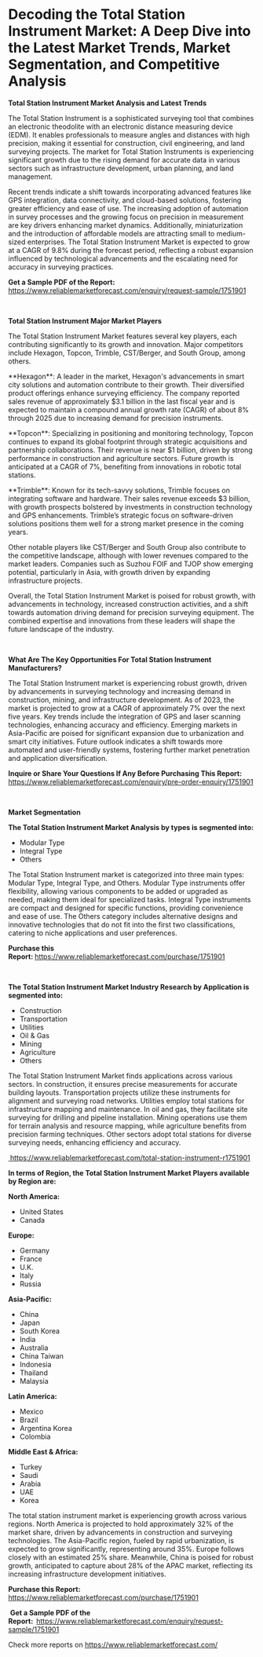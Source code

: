 <p><h1>Decoding the Total Station Instrument Market: A Deep Dive into the Latest Market Trends, Market Segmentation, and Competitive Analysis</h1></p><p><strong>Total Station Instrument Market Analysis and Latest Trends</strong></p>
<p><p>The Total Station Instrument is a sophisticated surveying tool that combines an electronic theodolite with an electronic distance measuring device (EDM). It enables professionals to measure angles and distances with high precision, making it essential for construction, civil engineering, and land surveying projects. The market for Total Station Instruments is experiencing significant growth due to the rising demand for accurate data in various sectors such as infrastructure development, urban planning, and land management.</p><p>Recent trends indicate a shift towards incorporating advanced features like GPS integration, data connectivity, and cloud-based solutions, fostering greater efficiency and ease of use. The increasing adoption of automation in survey processes and the growing focus on precision in measurement are key drivers enhancing market dynamics. Additionally, miniaturization and the introduction of affordable models are attracting small to medium-sized enterprises. The Total Station Instrument Market is expected to grow at a CAGR of 9.8% during the forecast period, reflecting a robust expansion influenced by technological advancements and the escalating need for accuracy in surveying practices.</p></p>
<p><strong>Get a Sample PDF of the Report:&nbsp;</strong> <a href="https://www.reliablemarketforecast.com/enquiry/request-sample/1751901?utm_campaign=2803&utm_medium=2&utm_source=Github&utm_content=ia&utm_term=11042025&utm_id=total-station-instrument">https://www.reliablemarketforecast.com/enquiry/request-sample/1751901</a></p>
<p>&nbsp;</p>
<p><strong>Total Station Instrument Major Market Players</strong></p>
<p><p>The Total Station Instrument Market features several key players, each contributing significantly to its growth and innovation. Major competitors include Hexagon, Topcon, Trimble, CST/Berger, and South Group, among others.</p><p>**Hexagon**: A leader in the market, Hexagon's advancements in smart city solutions and automation contribute to their growth. Their diversified product offerings enhance surveying efficiency. The company reported sales revenue of approximately $3.1 billion in the last fiscal year and is expected to maintain a compound annual growth rate (CAGR) of about 8% through 2025 due to increasing demand for precision instruments.</p><p>**Topcon**: Specializing in positioning and monitoring technology, Topcon continues to expand its global footprint through strategic acquisitions and partnership collaborations. Their revenue is near $1 billion, driven by strong performance in construction and agriculture sectors. Future growth is anticipated at a CAGR of 7%, benefiting from innovations in robotic total stations.</p><p>**Trimble**: Known for its tech-savvy solutions, Trimble focuses on integrating software and hardware. Their sales revenue exceeds $3 billion, with growth prospects bolstered by investments in construction technology and GPS enhancements. Trimble’s strategic focus on software-driven solutions positions them well for a strong market presence in the coming years.</p><p>Other notable players like CST/Berger and South Group also contribute to the competitive landscape, although with lower revenues compared to the market leaders. Companies such as Suzhou FOIF and TJOP show emerging potential, particularly in Asia, with growth driven by expanding infrastructure projects.</p><p>Overall, the Total Station Instrument Market is poised for robust growth, with advancements in technology, increased construction activities, and a shift towards automation driving demand for precision surveying equipment. The combined expertise and innovations from these leaders will shape the future landscape of the industry.</p></p>
<p>&nbsp;</p>
<p><strong>What Are The Key Opportunities For Total Station Instrument Manufacturers?</strong></p>
<p><p>The Total Station Instrument market is experiencing robust growth, driven by advancements in surveying technology and increasing demand in construction, mining, and infrastructure development. As of 2023, the market is projected to grow at a CAGR of approximately 7% over the next five years. Key trends include the integration of GPS and laser scanning technologies, enhancing accuracy and efficiency. Emerging markets in Asia-Pacific are poised for significant expansion due to urbanization and smart city initiatives. Future outlook indicates a shift towards more automated and user-friendly systems, fostering further market penetration and application diversification.</p></p>
<p><strong>Inquire or Share Your Questions If Any Before Purchasing This Report:</strong> <a href="https://www.reliablemarketforecast.com/enquiry/pre-order-enquiry/1751901?utm_campaign=2803&utm_medium=2&utm_source=Github&utm_content=ia&utm_term=11042025&utm_id=total-station-instrument">https://www.reliablemarketforecast.com/enquiry/pre-order-enquiry/1751901</a></p>
<p>&nbsp;</p>
<p><strong>Market Segmentation</strong></p>
<p><strong>The Total Station Instrument Market Analysis by types is segmented into:</strong></p>
<p><ul><li>Modular Type</li><li>Integral Type</li><li>Others</li></ul></p>
<p><p>The Total Station Instrument market is categorized into three main types: Modular Type, Integral Type, and Others. Modular Type instruments offer flexibility, allowing various components to be added or upgraded as needed, making them ideal for specialized tasks. Integral Type instruments are compact and designed for specific functions, providing convenience and ease of use. The Others category includes alternative designs and innovative technologies that do not fit into the first two classifications, catering to niche applications and user preferences.</p></p>
<p><strong>Purchase this Report:&nbsp;</strong><a href="https://www.reliablemarketforecast.com/purchase/1751901?utm_campaign=2803&utm_medium=2&utm_source=Github&utm_content=ia&utm_term=11042025&utm_id=total-station-instrument">https://www.reliablemarketforecast.com/purchase/1751901</a></p>
<p>&nbsp;</p>
<p><strong>The Total Station Instrument Market Industry Research by Application is segmented into:</strong></p>
<p><ul><li>Construction</li><li>Transportation</li><li>Utilities</li><li>Oil & Gas</li><li>Mining</li><li>Agriculture</li><li>Others</li></ul></p>
<p><p>The Total Station Instrument Market finds applications across various sectors. In construction, it ensures precise measurements for accurate building layouts. Transportation projects utilize these instruments for alignment and surveying road networks. Utilities employ total stations for infrastructure mapping and maintenance. In oil and gas, they facilitate site surveying for drilling and pipeline installation. Mining operations use them for terrain analysis and resource mapping, while agriculture benefits from precision farming techniques. Other sectors adopt total stations for diverse surveying needs, enhancing efficiency and accuracy.</p></p>
<p><a href="https://www.reliablemarketforecast.com/total-station-instrument-r1751901?utm_campaign=2803&utm_medium=2&utm_source=Github&utm_content=ia&utm_term=11042025&utm_id=total-station-instrument">&nbsp;https://www.reliablemarketforecast.com/total-station-instrument-r1751901</a></p>
<p><strong>In terms of Region, the Total Station Instrument Market Players available by Region are:</strong></p>
<p>
    <p> <strong> North America: </strong>
        <ul>
            <li>United States</li>
            <li>Canada</li>
        </ul>
        </p> 
    <p> <strong> Europe: </strong>
        <ul>
            <li>Germany</li>
            <li>France</li>
            <li>U.K.</li>
            <li>Italy</li>
            <li>Russia</li>
        </ul>
        </p> 
    <p> <strong> Asia-Pacific: </strong>
        <ul>
            <li>China</li>
            <li>Japan</li>
            <li>South Korea</li>
            <li>India</li>
            <li>Australia</li>
            <li>China Taiwan</li>
            <li>Indonesia</li>
            <li>Thailand</li>
            <li>Malaysia</li>
        </ul>
        </p> 
    <p> <strong> Latin America: </strong>
        <ul>
            <li>Mexico</li>
            <li>Brazil</li>
            <li>Argentina Korea</li>
            <li>Colombia</li>
        </ul>
        </p> 
    <p> <strong> Middle East & Africa: </strong>
        <ul>
            <li>Turkey</li>
            <li>Saudi</li>
            <li>Arabia</li>
            <li>UAE</li>
            <li>Korea</li>
        </ul>
    </p>
    </p>
<p><p>The total station instrument market is experiencing growth across various regions. North America is projected to hold approximately 32% of the market share, driven by advancements in construction and surveying technologies. The Asia-Pacific region, fueled by rapid urbanization, is expected to grow significantly, representing around 35%. Europe follows closely with an estimated 25% share. Meanwhile, China is poised for robust growth, anticipated to capture about 28% of the APAC market, reflecting its increasing infrastructure development initiatives.</p></p>
<p><strong>Purchase this Report: </strong><a href="https://www.reliablemarketforecast.com/purchase/1751901?utm_campaign=2803&utm_medium=2&utm_source=Github&utm_content=ia&utm_term=11042025&utm_id=total-station-instrument">https://www.reliablemarketforecast.com/purchase/1751901</a></p>
<p>&nbsp;<strong>Get a Sample PDF of the Report:&nbsp;&nbsp;</strong><a href="https://www.reliablemarketforecast.com/enquiry/request-sample/1751901?utm_campaign=2803&utm_medium=2&utm_source=Github&utm_content=ia&utm_term=11042025&utm_id=total-station-instrument">https://www.reliablemarketforecast.com/enquiry/request-sample/1751901</a></p>
<p><strong></strong></p>
<p>Check more reports on <a href="https://www.reliablemarketforecast.com/?utm_campaign=2803&utm_medium=2&utm_source=Github&utm_content=ia&utm_term=11042025&utm_id=total-station-instrument">https://www.reliablemarketforecast.com/</a></p>